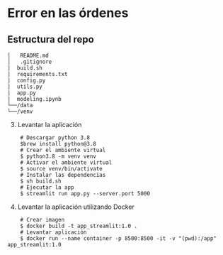 # Error en las órdenes

## Estructura del repo
```
│   README.md
│   .gitignore
|  build.sh
|  requirements.txt
|  config.py
|  utils.py
|  app.py
|  modeling.ipynb
└──/data
└──/venv
```

3. Levantar la aplicación
```console
    # Descargar python 3.8 
    $brew install python@3.8
    # Crear el ambiente virtual
    $ python3.8 -m venv venv
    # Activar el ambiente virtual
    $ source venv/bin/activate
    # Instalar las dependencias
    $ sh build.sh
    # Ejecutar la app
    $ streamlit run app.py --server.port 5000
```

4. Levantar la aplicación utilizando Docker
```console
    # Crear imagen
    $ docker build -t app_streamlit:1.0 .
    # Levantar aplicación
    $ docker run --name container -p 8500:8500 -it -v "(pwd):/app" app_streamlit:1.0
```    
